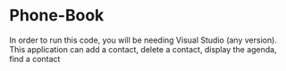 # Phone-Book
In order to run this code, you will be needing Visual Studio (any version).
This application can add a contact, delete a contact, display the agenda, find a contact
